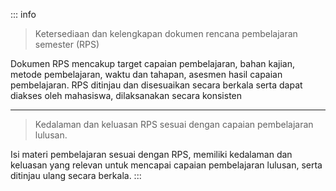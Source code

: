::: info

> Ketersediaan dan kelengkapan dokumen rencana pembelajaran semester (RPS)

Dokumen RPS mencakup target capaian pembelajaran, bahan kajian, metode pembelajaran, waktu dan tahapan, asesmen hasil capaian pembelajaran. RPS ditinjau dan disesuaikan secara berkala serta dapat diakses oleh mahasiswa, dilaksanakan secara konsisten

---

> Kedalaman dan keluasan RPS sesuai dengan capaian pembelajaran lulusan.

Isi materi pembelajaran sesuai dengan RPS, memiliki kedalaman dan keluasan yang relevan untuk mencapai capaian pembelajaran lulusan, serta ditinjau ulang secara berkala.
:::
